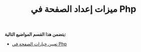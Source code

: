 ﻿---
title: ميزات إعداد الصفحة في Php
type: docs
weight: 30
url: /ar/java/page-setup-features-in-php/
---
**يتضمن هذا القسم المواضيع التالية:**

- [تعيين خيارات الصفحة في Php](/cells/ar/java/setting-page-options-in-php/)

